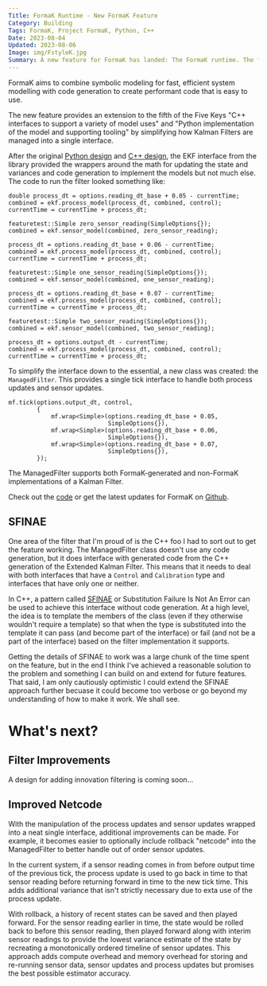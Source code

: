 ```yaml
---
Title: FormaK Runtime - New FormaK Feature
Category: Building
Tags: FormaK, Project FormaK, Python, C++
Date: 2023-08-04
Updated: 2023-08-06
Image: img/FstyleK.jpg
Summary: A new feature for FormaK has landed: The FormaK runtime. The first tool in the runtime is a Managed Filter that handles coordinating process and sensor updates.
---
```


FormaK aims to combine symbolic modeling for fast, efficient system modelling
with code generation to create performant code that is easy to use.

The new feature provides an extension to the fifth of the Five Keys "C++
interfaces to support a variety of model uses" and "Python implementation of
the model and supporting tooling" by simplifying how Kalman Filters are managed
into a single interface.

After the original [Python design](blog/formak-python-code-generation.html)
and 
[C++ design](https://github.com/buckbaskin/formak/blob/main/docs/designs/cpp_library_for_model_evaluation.md),
the EKF interface from the library provided the wrappers around the math for
updating the state and variances and code generation to implement the models
but not much else. The code to run the filter looked something like:

    double process_dt = options.reading_dt_base + 0.05 - currentTime;
    combined = ekf.process_model(process_dt, combined, control);
    currentTime = currentTime + process_dt;

    featuretest::Simple zero_sensor_reading(SimpleOptions{});
    combined = ekf.sensor_model(combined, zero_sensor_reading);

    process_dt = options.reading_dt_base + 0.06 - currentTime;
    combined = ekf.process_model(process_dt, combined, control);
    currentTime = currentTime + process_dt;

    featuretest::Simple one_sensor_reading(SimpleOptions{});
    combined = ekf.sensor_model(combined, one_sensor_reading);

    process_dt = options.reading_dt_base + 0.07 - currentTime;
    combined = ekf.process_model(process_dt, combined, control);
    currentTime = currentTime + process_dt;

    featuretest::Simple two_sensor_reading(SimpleOptions{});
    combined = ekf.sensor_model(combined, two_sensor_reading);

    process_dt = options.output_dt - currentTime;
    combined = ekf.process_model(process_dt, combined, control);
    currentTime = currentTime + process_dt;

To simplify the interface down to the essential, a new class was created: the
`ManagedFilter`. This provides a single tick interface to handle both process
updates and sensor updates.

    mf.tick(options.output_dt, control,
            {
                mf.wrap<Simple>(options.reading_dt_base + 0.05,
                                SimpleOptions{}),
                mf.wrap<Simple>(options.reading_dt_base + 0.06,
                                SimpleOptions{}),
                mf.wrap<Simple>(options.reading_dt_base + 0.07,
                                SimpleOptions{}),
            });

The ManagedFilter supports both FormaK-generated and non-FormaK implementations
of a Kalman Filter.

Check out the [code](https://github.com/buckbaskin/formak/pull/17) or get the
latest updates for FormaK on [Github](https://github.com/buckbaskin/formak).

## SFINAE

One area of the filter that I'm proud of is the C++ foo I had to sort out to
get the feature working. The ManagedFilter class doesn't use any code
generation, but it does interface with generated code from the C++ generation
of the Extended Kalman Filter. This means that it needs to deal with both
interfaces that have a `Control` and `Calibration` type and interfaces that
have only one or neither.

In C++, a pattern called
[SFINAE](https://en.cppreference.com/w/cpp/language/sfinae) or Substitution
Failure Is Not An Error can be used to achieve this interface without code
generation. At a high level, the idea is to template the members of the class
(even if they otherwise wouldn't require a template) so that when the type is
substituted into the template it can pass (and become part of the interface) or
fail (and not be a part of the interface) based on the filter implementation it
supports.

Getting the details of SFINAE to work was a large chunk of the time spent on
the feature, but in the end I think I've achieved a reasonable solution to the
problem and something I can build on and extend for future features. That said,
I am only cautiously optimistic I could extend the SFINAE approach further
becuase it could become too verbose or go beyond my understanding of how to
make it work. We shall see.

# What's next?

## Filter Improvements

A design for adding innovation filtering is coming soon...

## Improved Netcode

With the manipulation of the process updates and sensor updates wrapped into a
neat single interface, additional improvements can be made. For example, it
becomes easier to optionally include rollback "netcode" into the ManagedFilter
to better handle out of order sensor updates.

In the current system, if a sensor reading comes in from before output time of
the previous tick, the process update is used to go back in time to that sensor
reading before returning forward in time to the new tick time. This adds
additional variance that isn't strictly necessary due to exta use of the
process update.

With rollback, a history of recent states can be saved and then played forward.
For the sensor reading earlier in time, the state would be rolled back to
before this sensor reading, then played forward along with interim sensor
readings to provide the lowest variance estimate of the state by recreating a
monotonically ordered timeline of sensor updates. This approach adds compute
overhead and memory overhead for storing and re-running sensor data, sensor
updates and process updates but promises the best possible estimator accuracy.

